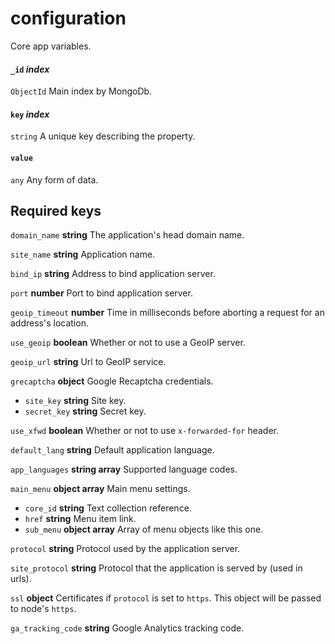 # configuration
Core app variables.

#### `_id` *index*
`ObjectId` Main index by MongoDb.

#### `key` *index*
`string` A unique key describing the property.

#### `value`
`any` Any form of data.

## Required keys
`domain_name` **string** The application's head domain name.

`site_name` **string** Application name.

`bind_ip` **string** Address to bind application server.

`port` **number** Port to bind application server.

`geoip_timeout` **number** Time in milliseconds before aborting a request for an address's location.

`use_geoip` **boolean** Whether or not to use a GeoIP server.

`geoip_url` **string** Url to GeoIP service.

`grecaptcha` **object** Google Recaptcha credentials.
   * `site_key` **string** Site key.
   * `secret_key` **string** Secret key.

`use_xfwd` **boolean** Whether or not to use `x-forwarded-for` header.

`default_lang` **string** Default application language.

`app_languages` **string array** Supported language codes.

`main_menu` **object array** Main menu settings.
   * `core_id` **string** Text collection reference.
   * `href` **string** Menu item link.
   * `sub_menu` **object array** Array of menu objects like this one.

`protocol` **string** Protocol used by the application server.

`site_protocol` **string** Protocol that the application is served by (used in urls).

`ssl` **object** Certificates if `protocol` is set to `https`. This object will be passed to node's `https`.

`ga_tracking_code` **string** Google Analytics tracking code.
